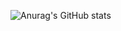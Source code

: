 
                                      
![Anurag's GitHub stats](https://github-readme-stats.vercel.app/api?username=silverttthin&show_icons=true&theme=radical)




